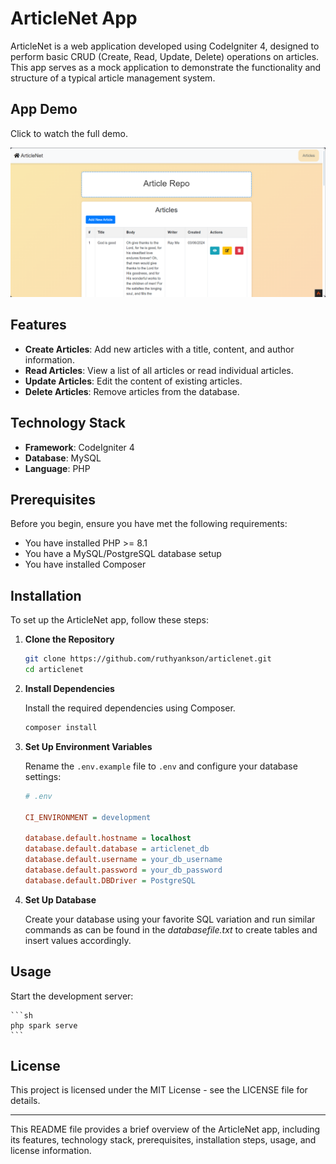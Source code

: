 # ArticleNet App

ArticleNet is a web application developed using CodeIgniter 4, designed to perform basic CRUD (Create, Read, Update, Delete) operations on articles. This app serves as a mock application to demonstrate the functionality and structure of a typical article management system.

## App Demo

Click to watch the full demo.

[![ArticleNet Demo](media/artn1.png)](https://youtu.be/wBsG0sF6PsM)

## Features

- **Create Articles**: Add new articles with a title, content, and author information.
- **Read Articles**: View a list of all articles or read individual articles.
- **Update Articles**: Edit the content of existing articles.
- **Delete Articles**: Remove articles from the database.

## Technology Stack

- **Framework**: CodeIgniter 4
- **Database**: MySQL
- **Language**: PHP

## Prerequisites

Before you begin, ensure you have met the following requirements:

- You have installed PHP >= 8.1
- You have a MySQL/PostgreSQL database setup
- You have installed Composer

## Installation

To set up the ArticleNet app, follow these steps:

1. **Clone the Repository**

    ```sh
    git clone https://github.com/ruthyankson/articlenet.git
    cd articlenet
    ```

2. **Install Dependencies**

    Install the required dependencies using Composer.

    ```sh
    composer install
    ```

3. **Set Up Environment Variables**

    Rename the `.env.example` file to `.env` and configure your database settings:

    ```ini
    # .env

    CI_ENVIRONMENT = development

    database.default.hostname = localhost
    database.default.database = articlenet_db
    database.default.username = your_db_username
    database.default.password = your_db_password
    database.default.DBDriver = PostgreSQL
    ```

4. **Set Up Database**

    Create your database using your favorite SQL variation and run similar commands as can be found in the *databasefile.txt* to create tables and insert values accordingly.

## Usage

Start the development server:

    ```sh
    php spark serve
    ```

## License

This project is licensed under the MIT License - see the LICENSE file for details.

<hr>

This README file provides a brief overview of the ArticleNet app, including its features, technology stack, prerequisites, installation steps, usage, and license information.
